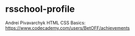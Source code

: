 # rsschool-profile
Andrei Pivavarchyk
HTML CSS Basics: https://www.codecademy.com/users/BetOFF/achievements
